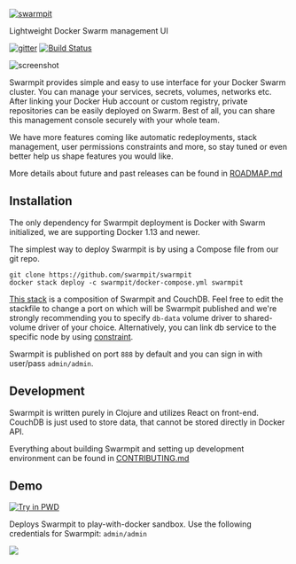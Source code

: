 [![swarmpit](http://swarmpit.io/img/logo-swarmpit.svg?r1)](http://swarmpit.io)

Lightweight Docker Swarm management UI

[![gitter](https://badges.gitter.im/trezor/community.svg)](https://gitter.im/swarmpit_io/swarmpit) [![Build Status](https://travis-ci.org/swarmpit/swarmpit.svg?branch=master)](https://travis-ci.org/swarmpit/swarmpit)


![screenshot](http://swarmpit.io/img/example.jpg?r1)

Swarmpit provides simple and easy to use interface for your Docker Swarm cluster. You can manage your services, secrets, volumes, networks etc. After linking your Docker Hub account or custom registry, private repositories can be easily deployed on Swarm. Best of all, you can share this management console securely with your whole team.

We have more features coming like automatic redeployments, stack management, user permissions constraints and more, so stay tuned or even better help us shape features you would like.

More details about future and past releases can be found in [ROADMAP.md](ROADMAP.md)

## Installation

The only dependency for Swarmpit deployment is Docker with Swarm initialized, we are supporting Docker 1.13 and newer.

The simplest way to deploy Swarmpit is by using a Compose file from our git repo.

```
git clone https://github.com/swarmpit/swarmpit
docker stack deploy -c swarmpit/docker-compose.yml swarmpit
```

[This stack](docker-compose.yml) is a composition of Swarmpit and CouchDB. Feel free to edit the stackfile to change a port on which will be Swarmpit published and we're strongly recommending you to specify `db-data` volume driver to shared-volume driver of your choice. Alternatively, you can link db service to the specific node by using [constraint](https://docs.docker.com/compose/compose-file/#placement).

Swarmpit is published on port `888` by default and you can sign in with user/pass `admin/admin`.  

## Development

Swarmpit is written purely in Clojure and utilizes React on front-end. CouchDB is just used to store data, that cannot be stored directly in Docker API.

Everything about building Swarmpit and setting up development environment can be found in [CONTRIBUTING.md](CONTRIBUTING.md)

## Demo

[![Try in PWD](https://cdn.rawgit.com/play-with-docker/stacks/cff22438/assets/images/button.png)](http://play-with-docker.com?stack=/swarmpit/swarmpit/latest) 

Deploys Swarmpit to play-with-docker sandbox. Use the following credentials for Swarmpit: `admin/admin`

<kbd>
  <img src="http://swarmpit.io/img/demo-screen-1.gif?r1">
</kbd></br></br>
